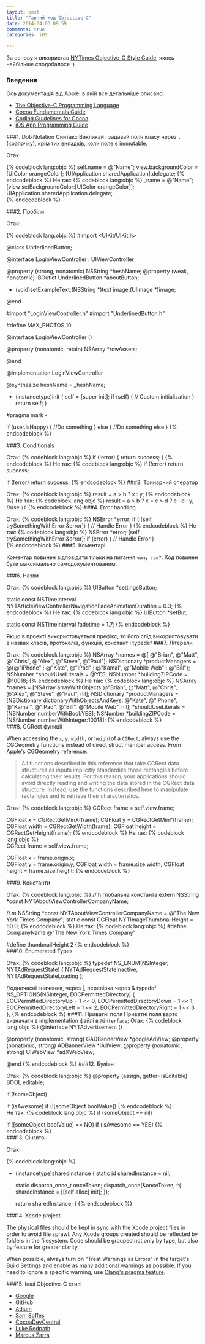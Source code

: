 ```yaml
---
layout: post
title: "Гарний код Objective-C"
date: 2014-04-03 09:59
comments: true
categories: iOS

---
```


За основу я використав [NYTimes Objective-C Style Guide](https://github.com/NYTimes/objective-c-style-guide), якось найбільше сподобалося :)

### Введення
Ось документація від Apple, в якій все детальніше описано:

* [The Objective-C Programming Language](http://developer.apple.com/library/mac/#documentation/Cocoa/Conceptual/ObjectiveC/Introduction/introObjectiveC.html)
* [Cocoa Fundamentals Guide](https://developer.apple.com/library/mac/#documentation/Cocoa/Conceptual/CocoaFundamentals/Introduction/Introduction.html)
* [Coding Guidelines for Cocoa](https://developer.apple.com/library/mac/#documentation/Cocoa/Conceptual/CodingGuidelines/CodingGuidelines.html)
* [iOS App Programming Guide](http://developer.apple.com/library/ios/#documentation/iphone/conceptual/iphoneosprogrammingguide/Introduction/Introduction.html)

<!-- more --> 

###1. Dot-Notation Синтакс
Викликай і задавай поля класу через `.`(крапочку), крім тих випадків, коли поле є immutable.

Отак:

{% codeblock lang:objc %}
self.name = @"Name";
view.backgroundColor = [UIColor orangeColor];
[UIApplication sharedApplication].delegate;
{% endcodeblock %}
Не так:
{% codeblock lang:objc %}
_name = @"Name";
[view setBackgroundColor:[UIColor orangeColor]];
UIApplication.sharedApplication.delegate;	
{% endcodeblock %}

###2. Пробіли

Отак:

{% codeblock lang:objc %}
#import <UIKit/UIKit.h>

@class UnderlinedButton;
	
@interface LoginViewController : UIViewController <UITextFieldDelegate>
	
@property (strong, nonatomic) NSString *heshName;
@property (weak, nonatomic) IBOutlet UnderlinedButton *aboutButton;
	
- (void)setExampleText:(NSString *)text image:(UIImage *)image;
	
@end
	
	
#import "LoginViewController.h"
#import "UnderlinedButton.h"
	
#define MAX_PHOTOS 10
	
@interface LoginViewController ()
	
@property (nonatomic, retain) NSArray *rowAssets;
	
@end

@implementation LoginViewController
	
@synthesize heshName = _heshName;
	
- (instancetype)init {
   	self = [super init]; 
   	if (self) {
 	   // Custom initialization
   	}
   return self;
}
	
#pragma mark -
	
if (user.isHappy) {
	//Do something
}
else {
	//Do something else
}
{% endcodeblock %}

###3. Conditionals

Отак:
{% codeblock lang:objc %}
if (!error) {
   	return success;
}
{% endcodeblock %}
Не так:
{% codeblock lang:objc %}
if (!error)
   	return success;
   	
if (!error) return success;
{% endcodeblock %}
###3. Тринарний оператор

Отак:
{% codeblock lang:objc %}
result = a > b ? x : y;
{% endcodeblock %}
Не так:
{% codeblock lang:objc %}
result = a > b ? x = c > d ? c : d : y;
//use `if`
{% endcodeblock %}
###4. Error handling

Отак:
{% codeblock lang:objc %}
NSError *error;
if (![self trySomethingWithError:&error]) {
    // Handle Error
}
{% endcodeblock %}
Не так:
{% codeblock lang:objc %}
NSError *error;
[self trySomethingWithError:&error];
if (error) {
    // Handle Error
}	
{% endcodeblock %}
###5. Коментарі

Коментар повинен відповідати тільки на питання `чому так?`. Код повинен бути максимально самодокументованим.

###6. Назви

Отак:
{% codeblock lang:objc %}
UIButton *settingsButton;

static const NSTimeInterval NYTArticleViewControllerNavigationFadeAnimationDuration = 0.3;
{% endcodeblock %}
Не так:
{% codeblock lang:objc %}
UIButton *setBut;

static const NSTimeInterval fadetime = 1.7;
{% endcodeblock %}	

Якщо в проекті використовується префікс, то його слід використовувати в назвах класів, протоколів, функцій, констант і typedef
###7. Літерали

Отак:
{% codeblock lang:objc %}
NSArray *names = @[	@"Brian", @"Matt", @"Chris", @"Alex", @"Steve", @"Paul"];
NSDictionary *productManagers = @{@"iPhone" : @"Kate", @"iPad" : @"Kamal", @"Mobile Web" : @"Bill"};
NSNumber *shouldUseLiterals = @YES;
NSNumber *buildingZIPCode = @10018;
{% endcodeblock %}
Не так:
{% codeblock lang:objc %}
NSArray *names = [NSArray arrayWithObjects:@"Brian", @"Matt", @"Chris", 	@"Alex", @"Steve", @"Paul", nil];
NSDictionary *productManagers = [NSDictionary dictionaryWithObjectsAndKeys: @"Kate", @"iPhone", @"Kamal", @"iPad", @"Bill", @"Mobile Web", nil];
 *shouldUseLiterals = [NSNumber numberWithBool:YES];
NSNumber *buildingZIPCode = [NSNumber numberWithInteger:10018];
{% endcodeblock %}	
###8. CGRect функції

When accessing the `x`, `y`, `width`, or `height`of a `CGRect`, always use the CGGeometry functions instead of direct struct member access. From Apple's CGGeometry reference:

>All functions described in this reference that take CGRect data structures as inputs implicitly standardize those rectangles before calculating their results. For this reason, your applications should avoid directly reading and writing the data stored in the CGRect data structure. Instead, use the functions described here to manipulate rectangles and to retrieve their characteristics.

Отак:
{% codeblock lang:objc %}
CGRect frame = self.view.frame;

CGFloat x = CGRectGetMinX(frame);
CGFloat y = CGRectGetMinY(frame);
CGFloat width = CGRectGetWidth(frame);
CGFloat height = CGRectGetHeight(frame);
{% endcodeblock %}
Не так:
{% codeblock lang:objc %}		
CGRect frame = self.view.frame;

CGFloat x = frame.origin.x;		
CGFloat y = frame.origin.y;
CGFloat width = frame.size.width;
CGFloat height = frame.size.height;
{% endcodeblock %}	
	
###9. Константи

Отак:
{% codeblock lang:objc %}
//.h глобальна константа
extern NSString *const NYTAboutViewControllerCompanyName;

//.m
NSString *const NYTAboutViewControllerCompanyName = @"The New York Times Company";
static const CGFloat NYTImageThumbnailHeight = 50.0;
{% endcodeblock %}
Не так:
{% codeblock lang:objc %}
#define CompanyName @"The New York Times Company"

#define thumbnailHeight 2
{% endcodeblock %}	
###10. Enumerated Types

Отак:
{% codeblock lang:objc %}
typedef NS_ENUM(NSInteger, NYTAdRequestState) {
   	NYTAdRequestStateInactive,
   	NYTAdRequestStateLoading
};

//одночасні значення, через |, перевірка через &
typedef NS_OPTIONS(NSInteger, EOCPermittedDirectory) {
   	EOCPermittedDirectoryUp    =  1 << 0,
   	EOCPermittedDirectoryDown  =  1 << 1,
   	EOCPermittedDirectoryLeft  =  1 << 2,
   	EOCPermittedDirectoryRight =  1 << 3
};
{% endcodeblock %}
###11. Приватні поля
Приватні поля варто визначати в implementation файлі в `@interface`;
Отак:
{% codeblock lang:objc %}
@interface NYTAdvertisement ()

@property (nonatomic, strong) GADBannerView *googleAdView;
@property (nonatomic, strong) ADBannerView *iAdView;
@property (nonatomic, strong) UIWebView *adXWebView;
	
@end
{% endcodeblock %}
###12. Буліан

Отак:
{% codeblock lang:objc %}
@property (assign, getter=isEditable) BOOL editable;

if (!someObject)

if (isAwesome)
if (![someObject boolValue])
{% endcodeblock %}	
Не так:
{% codeblock lang:objc %}
if (someObject == nil) 

if ([someObject boolValue] == NO)
if (isAwesome == YES) 
{% endcodeblock %}	
###13. Сінглтон

Отак:

{% codeblock lang:objc %}
+ (instancetype)sharedInstance {
   static id sharedInstance = nil;

   static dispatch_once_t onceToken;
   dispatch_once(&onceToken, ^{
      sharedInstance = [[self alloc] init];
   });

   return sharedInstance;
}
{% endcodeblock %}

###14. Xcode project

The physical files should be kept in sync with the Xcode project files in order to avoid file sprawl. Any Xcode groups created should be reflected by folders in the filesystem. Code should be grouped not only by type, but also by feature for greater clarity.

When possible, always turn on "Treat Warnings as Errors" in the target's Build Settings and enable as many [additional warnings](http://boredzo.org/blog/archives/2009-11-07/warnings) as possible. If you need to ignore a specific warning, use [Clang's pragma feature](http://clang.llvm.org/docs/UsersManual.html#controlling-diagnostics-via-pragmas).

###15. Інші Objective-C стилі

* [Google](http://google-styleguide.googlecode.com/svn/trunk/objcguide.xml)
* [GitHub](https://github.com/github/objective-c-conventions)
* [Adium](https://trac.adium.im/wiki/CodingStyle)
* [Sam Soffes](https://gist.github.com/soffes/812796)
* [CocoaDevCentral](http://cocoadevcentral.com/articles/000082.php)
* [Luke Redpath](http://lukeredpath.co.uk/blog/my-objective-c-style-guide.html)
* [Marcus Zarra](http://www.cimgf.com/zds-code-style-guide/)

